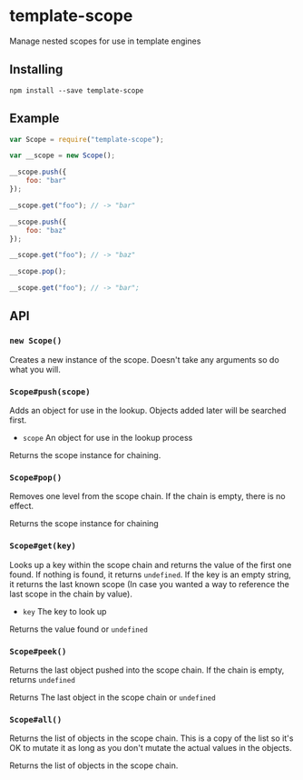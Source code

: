 # template-scope
Manage nested scopes for use in template engines

## Installing

```
npm install --save template-scope
```

## Example

```javascript
var Scope = require("template-scope");

var __scope = new Scope();

__scope.push({
    foo: "bar"
});

__scope.get("foo"); // -> "bar"

__scope.push({
    foo: "baz"
});

__scope.get("foo"); // -> "baz"

__scope.pop();

__scope.get("foo"); // -> "bar";
```

## API
### `new Scope()`
Creates a new instance of the scope. Doesn't take any arguments so do what you will.

### `Scope#push(scope)`
Adds an object for use in the lookup. Objects added later will be searched first.
- `scope` An object for use in the lookup process

Returns the scope instance for chaining.

### `Scope#pop()`
Removes one level from the scope chain. If the chain is empty, there is no effect.

Returns the scope instance for chaining

### `Scope#get(key)`
Looks up a key within the scope chain and returns the value of the first one found. If nothing is found, it returns `undefined`. If the key is an empty string, it returns the last known scope (In case you wanted a way to reference the last scope in the chain by value).
- `key` The key to look up

Returns the value found or `undefined`

### `Scope#peek()`
Returns the last object pushed into the scope chain. If the chain is empty, returns `undefined`

Returns The last object in the scope chain or `undefined`

### `Scope#all()`
Returns the list of objects in the scope chain. This is a copy of the list so it's OK to mutate it as long as you don't mutate the actual values in the objects.

Returns the list of objects in the scope chain.
